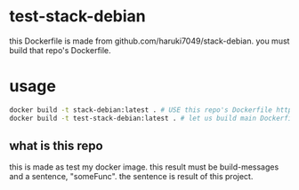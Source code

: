 # test-stack-debian
this Dockerfile is made from github.com/haruki7049/stack-debian. you must build that repo's Dockerfile.

# usage
```bash
docker build -t stack-debian:latest . # USE this repo's Dockerfile https://github.com/haruki7049/stack-debian
docker build -t test-stack-debian:latest . # let us build main Dockerfile
```

## what is this repo
this is made as test my docker image. this result must be build-messages and a sentence, "someFunc". the sentence is result of this project.
